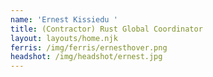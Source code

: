 ```yaml
---
name: 'Ernest Kissiedu '
title: (Contractor) Rust Global Coordinator
layout: layouts/home.njk
ferris: /img/ferris/ernesthover.png
headshot: /img/headshot/ernest.jpg
---
```


